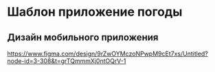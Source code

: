# Шаблон приложение погоды

## Дизайн мобильного приложения 
https://www.figma.com/design/9rZwOYMczoNPwpM9cEt7xs/Untitled?node-id=3-308&t=grTQmmmXj0ntOQrV-1
